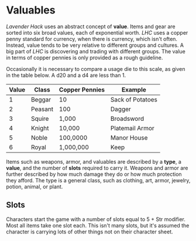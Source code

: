 # Valuables

_Lavender Hack_ uses an abstract concept of **value**. Items and gear are sorted into six broad values, each of exponential worth. _LHC_ uses a copper penny standard for currency, when there is currency, which isn't often. Instead, value tends to be very relative to different groups and cultures. A big part of _LHC_ is discovering and trading with different groups. The value in terms of copper pennies is only provided as a rough guideline.

Occasionally it is necessary to compare a usage die to this scale, as given in the table below. A d20 and a d4 are less than 1.

| Value | Class | Copper Pennies | Example |
| --- | --- | --- | --- |
| 1 | Beggar | 10 | Sack of Potatoes |
| 2 | Peasant | 100 | Dagger |
| 3 | Squire | 1,000 | Broadsword |
| 4 | Knight | 10,000 | Platemail Armor |
| 5 | Noble | 100,0000 | Manor House |
| 6 | Royal | 1,000,000 | Keep |

Items such as weapons, armor, and valuables are described by a **type**, a **value**, and the number of **slots** required to carry it. Weapons and armor are further described by how much damage they do or how much protection they afford. The type is a general class, such as clothing, art, armor, jewelry, potion, animal, or plant.

## Slots

Characters start the game with a number of slots equal to 5 + Str modifier. Most all items take one slot each. This isn't many slots, but it's assumed the character is carrying lots of other things not on their character sheet.